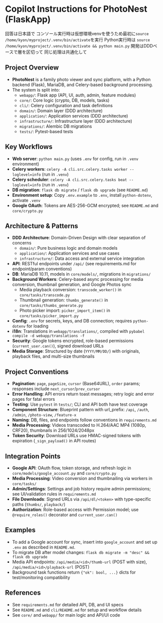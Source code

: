 # Copilot Instructions for PhotoNest (FlaskApp)
回答は日本語で
コンソール実行時は仮想環境venvを使うため最初に`source /home/kyon/myproject/.venv/bin/activate`を実行
Python実行時は `source /home/kyon/myproject/.venv/bin/activate && python main.py`
開発はDDDベースで層を区切って
同じ処理は共通化して



## Project Overview
- **PhotoNest** is a family photo viewer and sync platform, with a Python backend (Flask), MariaDB, and Celery-based background processing.
- The system is split into:
  - `webapp/`: Flask app (API, UI, auth, admin, feature modules)
  - `core/`: Core logic (crypto, DB, models, tasks)
  - `cli/`: Celery configuration and task definitions
  - `domain/`: Domain layer (DDD architecture)
  - `application/`: Application services (DDD architecture)
  - `infrastructure/`: Infrastructure layer (DDD architecture)
  - `migrations/`: Alembic DB migrations
  - `tests/`: Pytest-based tests

## Key Workflows
- **Web server**: `python main.py` (uses `.env` for config, run in `.venv` environment)
- **Celery workers**: `celery -A cli.src.celery.tasks worker --loglevel=info` (run in `.venv`)
- **Celery scheduler**: `celery -A cli.src.celery.tasks beat --loglevel=info` (run in `.venv`)
- **DB migration**: `flask db migrate` / `flask db upgrade` (see `README.md`)
- **Environment setup**: Copy `.env.example` to `.env`, install `python-dotenv`, activate `.venv`
- **Google OAuth**: Tokens are AES-256-GCM encrypted; see `README.md` and `core/crypto.py`

## Architecture & Patterns
- **DDD Architecture**: Domain-Driven Design with clear separation of concerns
  - `domain/`: Pure business logic and domain models
  - `application/`: Application services and use cases
  - `infrastructure/`: Data access and external service integration
- **API**: RESTful endpoints under `/api/` (see requirements.md for endpoint/param conventions)
- **DB**: MariaDB 10.11, models in `core/models/`, migrations in `migrations/`
- **Background Workers**: Celery-based async processing for media conversion, thumbnail generation, and Google Photos sync
  - Media playback conversion: `transcode_worker()` in `core/tasks/transcode.py`
  - Thumbnail generation: `thumbs_generate()` in `core/tasks/thumbs_generate.py`
  - Photo picker import: `picker_import_item()` in `core/tasks/picker_import.py`
- **Config**: `.env` for secrets, keys, and DB connection; requires `python-dotenv` for loading
- **i18n**: Translations in `webapp/translations/`, compiled with `pybabel compile -d webapp/translations -f`
- **Security**: Google tokens encrypted, role-based permissions (`current_user.can()`), signed download URLs
- **Media Storage**: Structured by date (`YYYY/MM/DD/`) with originals, playback files, and multi-size thumbnails

## Project Conventions
- **Pagination**: `page`, `pageSize`, `cursor` (Base64URL), `order` params; responses include `next_cursor`/`prev_cursor`
- **Error Handling**: API errors return toast messages; retry logic and error pages for fatal errors
- **Testing**: Use `pytest` in `tests/`; CLI and API both have test coverage
- **Component Structure**: Blueprint pattern with url_prefix: `/api`, `/auth`, `/admin`, `/photo-view`, `/feature-x`
- **Naming**: DB, files, and endpoints follow conventions in `requirements.md`
- **Media Processing**: Videos transcoded to H.264/AAC MP4 (1080p, CRF20), thumbnails in 256/1024/2048px
- **Token Security**: Download URLs use HMAC-signed tokens with expiration (`_sign_payload()` in API routes)

## Integration Points
- **Google API**: OAuth flow, token storage, and refresh logic in `core/models/google_account.py` and `core/crypto.py`
- **Media Processing**: Video conversion and thumbnailing via workers in `core/tasks/`
- **Admin/Settings**: Settings and job history require admin permissions; see UI/validation rules in `requirements.md`
- **File Downloads**: Signed URLs via `/api/dl/<token>` with type-specific paths (`thumbs/`, `playback/`)
- **Authorization**: Role-based access with Permission model; use `@require_roles()` decorator and `current_user.can()`

## Examples
- To add a Google account for sync, insert into `google_account` and set up `.env` as described in `README.md`.
- To migrate DB after model changes: `flask db migrate -m "desc" && flask db upgrade`
- Media API endpoints: `/api/media/<id>/thumb-url` (POST with size), `/api/media/<id>/playback-url` (POST)
- Background task functions return `{"ok": bool, ...}` dicts for test/monitoring compatibility

## References
- See `requirements.md` for detailed API, DB, and UI specs
- See `README.md` and `cli/README.md` for setup and workflow details
- See `core/` and `webapp/` for main logic and API/UI code
